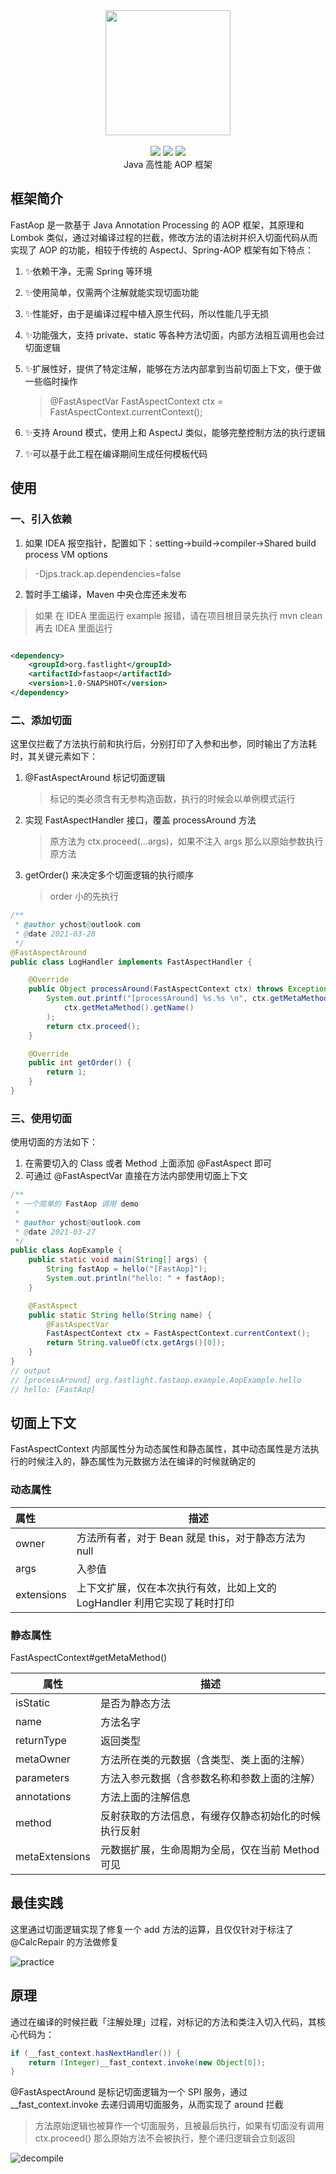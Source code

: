 <div align=center>
<img width="200px;" src="http://pan.sudoyc.com:7878/apps/files_sharing/publicpreview/zsW4eHSPx9DKt8P?x=3710&y=1192&a=true&file=logo.png&scalingup=0"/>
</div>

<br/>

<div align=center>
<img src="https://img.shields.io/badge/licenes-MIT-brightgreen.svg"/>
<img src="https://img.shields.io/badge/jdk-1.8-brightgreen.svg"/>
<img src="https://img.shields.io/badge/release-master-brightgreen.svg"/>
</div>

<div align=center>
Java 高性能 AOP 框架
</div>

## 框架简介

FastAop 是一款基于 Java Annotation Processing 的 AOP 框架，其原理和 Lombok 类似，通过对编译过程的拦截，修改方法的语法树并织入切面代码从而实现了 AOP 的功能，相较于传统的 AspectJ、Spring-AOP 框架有如下特点：

1. ✨依赖干净，无需 Spring 等环境

1. ✨使用简单，仅需两个注解就能实现切面功能

1. ✨性能好，由于是编译过程中植入原生代码，所以性能几乎无损

1. ✨功能强大，支持 private、static 等各种方法切面，内部方法相互调用也会过切面逻辑

1. ✨扩展性好，提供了特定注解，能够在方法内部拿到当前切面上下文，便于做一些临时操作

   > @FastAspectVar
   >  FastAspectContext ctx = FastAspectContext.currentContext();

1. ✨支持 Around 模式，使用上和 AspectJ 类似，能够完整控制方法的执行逻辑

1. ✨可以基于此工程在编译期间生成任何模板代码

## 使用

### 一、引入依赖
1. 如果 IDEA 报空指针，配置如下：setting->build->compiler->Shared build process VM options
> -Djps.track.ap.dependencies=false
2. 暂时手工编译，Maven 中央仓库还未发布

> 如果 在 IDEA 里面运行 example 报错，请在项目根目录先执行 mvn clean 再去 IDEA 里面运行

```xml

<dependency>
    <groupId>org.fastlight</groupId>
    <artifactId>fastaop</artifactId>
    <version>1.0-SNAPSHOT</version>
</dependency>
```

### 二、添加切面

这里仅拦截了方法执行前和执行后，分别打印了入参和出参，同时输出了方法耗时，其关键元素如下：

1. @FastAspectAround 标记切面逻辑
   
   > 标记的类必须含有无参构造函数，执行的时候会以单例模式运行
1. 实现 FastAspectHandler 接口，覆盖 processAround 方法
   
   > 原方法为 ctx.proceed(...args)，如果不注入 args 那么以原始参数执行原方法
1. getOrder() 来决定多个切面逻辑的执行顺序
   
   > order 小的先执行

```java
/**
 * @author ychost@outlook.com
 * @date 2021-03-28
 */
@FastAspectAround
public class LogHandler implements FastAspectHandler {

    @Override
    public Object processAround(FastAspectContext ctx) throws Exception {
        System.out.printf("[processAround] %s.%s \n", ctx.getMetaMethod().getMetaOwner().getType().getName(),
            ctx.getMetaMethod().getName()
        );
        return ctx.proceed();
    }

    @Override
    public int getOrder() {
        return 1;
    }
}

```

### 三、使用切面

使用切面的方法如下：

1. 在需要切入的 Class 或者 Method 上面添加 @FastAspect 即可
1. 可通过 @FastAspectVar 直接在方法内部使用切面上下文

```java
/**
 * 一个简单的 FastAop 调用 demo
 *
 * @author ychost@outlook.com
 * @date 2021-03-27
 */
public class AopExample {
    public static void main(String[] args) {
        String fastAop = hello("[FastAop]");
        System.out.println("hello: " + fastAop);
    }

    @FastAspect
    public static String hello(String name) {
        @FastAspectVar
        FastAspectContext ctx = FastAspectContext.currentContext();
        return String.valueOf(ctx.getArgs()[0]);
    }
}
// output
// [processAround] org.fastlight.fastaop.example.AopExample.hello 
// hello: [FastAop]
```

## 切面上下文

FastAspectContext 内部属性分为动态属性和静态属性，其中动态属性是方法执行的时候注入的，静态属性为元数据方法在编译的时候就确定的

### 动态属性

| 属性       | 描述                                                         |
| :--------- | ------------------------------------------------------------ |
| owner      | 方法所有者，对于 Bean 就是 this，对于静态方法为 null         |
| args       | 入参值                                                       |
| extensions | 上下文扩展，仅在本次执行有效，比如上文的 LogHandler 利用它实现了耗时打印 |

### 静态属性

FastAspectContext#getMetaMethod()

| 属性           | 描述                                                 |
| -------------- | ---------------------------------------------------- |
| isStatic       | 是否为静态方法                                       |
| name           | 方法名字                                             |
| returnType     | 返回类型                                             |
| metaOwner      | 方法所在类的元数据（含类型、类上面的注解）           |
| parameters     | 方法入参元数据（含参数名称和参数上面的注解）         |
| annotations    | 方法上面的注解信息                                   |
| method         | 反射获取的方法信息，有缓存仅静态初始化的时候执行反射 |
| metaExtensions | 元数据扩展，生命周期为全局，仅在当前 Method 可见     |

## 最佳实践

这里通过切面逻辑实现了修复一个 add 方法的运算，且仅仅针对于标注了 @CalcRepair 的方法做修复

![practice](http://pan.sudoyc.com:7878/s/Y69Xg7QtNXYGrPk/download)

## 原理

通过在编译的时候拦截「注解处理」过程，对标记的方法和类注入切入代码，其核心代码为：

```java
if (__fast_context.hasNextHandler()) {
    return (Integer)__fast_context.invoke(new Object[0]);
}
```

@FastAspectAround 是标记切面逻辑为一个 SPI 服务，通过 __fast_context.invoke 去递归调用切面服务，从而实现了 around 拦截

> 方法原始逻辑也被算作一个切面服务，且被最后执行，如果有切面没有调用 ctx.proceed() 那么原始方法不会被执行，整个递归逻辑会立刻返回

![decompile](http://pan.sudoyc.com:7878/s/Zbr4nb55pfoLgjP/download)